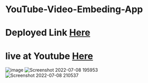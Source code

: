 # YouTube-Video-Embeding-App
# Deployed Link [Here](https://youtube-video-embeding.netlify.app/)
# live at Youtube [Here](https://www.youtube.com/watch?v=TaKYic21tBY)
![image](https://user-images.githubusercontent.com/96313339/178110185-88640e9b-4ee4-4b26-91f4-be32be638bbe.png)
![Screenshot 2022-07-08 195953](https://user-images.githubusercontent.com/96313339/178110189-d5ddff69-7205-4f77-b24a-88881d6e8436.jpg)
![Screenshot 2022-07-08 210537](https://user-images.githubusercontent.com/96313339/178110209-63d11ab1-2f46-42b8-bcf7-5d35b88c4f76.jpg)
